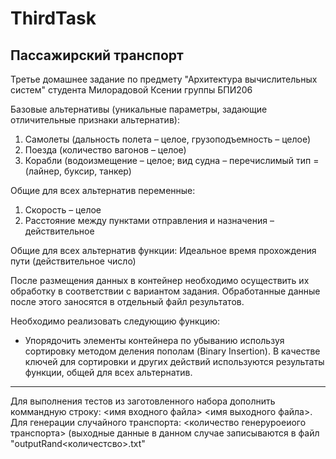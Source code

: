 # ThirdTask
## Пассажирский транспорт
Третье домашнее задание по предмету "Архитектура вычислительных систем" студента Милорадовой Ксении группы БПИ206

Базовые альтернативы (уникальные параметры, задающие отличительные признаки
альтернатив):
1. Самолеты (дальность полета – целое, грузоподъемность – целое)
2. Поезда (количество вагонов – целое)
3. Корабли (водоизмещение – целое; вид судна – перечислимый тип = (лайнер, буксир, танкер)
   
Общие для всех альтернатив переменные:
1. Скорость – целое
2. Расстояние между пунктами отправления и назначения – действительное
   
Общие для всех альтернатив функции:
Идеальное время прохождения пути (действительное число)

После размещения данных в контейнер необходимо осуществить их обработку в соответствии
с вариантом задания. Обработанные данные после этого заносятся в отдельный файл
результатов.

Необходимо реализовать следующию функцию:
- Упорядочить элементы контейнера по убыванию используя сортировку методом деления
пополам (Binary Insertion). В качестве ключей для сортировки и других действий используются
результаты функции, общей для всех альтернатив.
***
Для выполнения тестов из заготовленного набора дополнить коммандную строку: <имя входного файла> <имя выходного файла>.
Для генерации случайного транспорта: <количество генеруроеиого транспорта> (выходные данные в данном случае записываются в файл "outputRand<количестсво>.txt"
